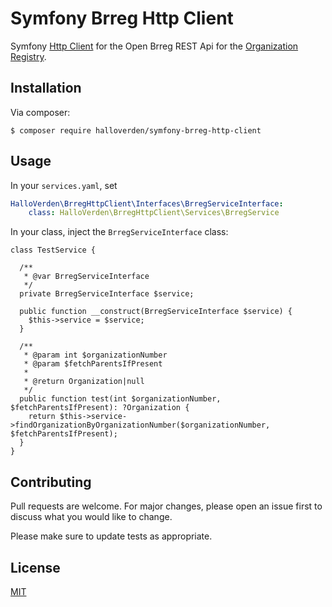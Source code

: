 # Symfony Brreg Http Client

Symfony [Http Client](https://symfony.com/doc/current/http_client.html) for the Open Brreg REST Api for the [Organization Registry](https://www.brreg.no/produkter-og-tjenester/apne-data/beskrivelse-av-tjenesten-data-fra-enhetsregisteret/).

## Installation

Via composer:

```console
$ composer require halloverden/symfony-brreg-http-client
```

## Usage

In your `services.yaml`, set 
```yaml
HalloVerden\BrregHttpClient\Interfaces\BrregServiceInterface:
    class: HalloVerden\BrregHttpClient\Services\BrregService
```
In your class, inject the `BrregServiceInterface` class:
```injectablephp
class TestService {

  /**
   * @var BrregServiceInterface
   */
  private BrregServiceInterface $service;

  public function __construct(BrregServiceInterface $service) {
    $this->service = $service;
  }

  /**
   * @param int $organizationNumber
   * @param $fetchParentsIfPresent
   * 
   * @return Organization|null
   */
  public function test(int $organizationNumber, $fetchParentsIfPresent): ?Organization {
    return $this->service->findOrganizationByOrganizationNumber($organizationNumber, $fetchParentsIfPresent);
  }
}
```

## Contributing
Pull requests are welcome. For major changes, please open an issue first to discuss what you would like to change.

Please make sure to update tests as appropriate.

## License
[MIT](https://choosealicense.com/licenses/mit/)
